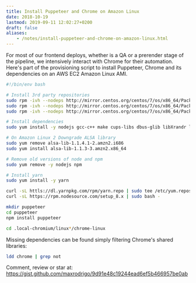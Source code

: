```yaml
---
title: Install Puppeteer and Chrome on Amazon Linux
date: 2018-10-19
lastmod: 2019-09-11 12:02:27+0200
draft: false
aliases:
    - /notes/install-puppeteer-and-chrome-on-amazon-linux.html
---
```


For most of our frontend deploys, whether is a QA or a prerender stage of the pipeline, we intensively interact with Chrome for their automation. Here's part of the provisioning script to install Puppeteer, Chrome and its dependencies on an AWS EC2 Amazon Linux AMI.

```sh
#!/bin/env bash

# Install 3rd party repositories
sudo rpm -ivh --nodeps http://mirror.centos.org/centos/7/os/x86_64/Packages/atk-2.22.0-3.el7.x86_64.rpm
sudo rpm -ivh --nodeps http://mirror.centos.org/centos/7/os/x86_64/Packages/at-spi2-atk-2.22.0-2.el7.x86_64.rpm
sudo rpm -ivh --nodeps http://mirror.centos.org/centos/7/os/x86_64/Packages/at-spi2-core-2.22.0-1.el7.x86_64.rpm

# Install dependencies
sudo yum install -y nodejs gcc-c++ make cups-libs dbus-glib libXrandr libXcursor libXinerama cairo cairo-gobject pango libXScrnSaver gtk3

# On Amazon Linux 2 Downgrade ALSA library
sudo yum remove alsa-lib-1.1.4.1-2.amzn2.i686
sudo yum install alsa-lib-1.1.3-3.amzn2.x86_64

# Remove old versions of node and npm
sudo yum remove -y nodejs npm

# Install yarn
sudo yum install -y yarn

curl -sL httls://dl.yarnpkg.com/rpm/yarn.repo | sudo tee /etc/yum.repos.d/yarn.repo
curl -sL https://rpm.nodesource.com/setup_8.x | sudo bash -

mkdir puppeteer
cd puppeteer
npm install puppeteer

cd .local-chromium/linux*/chrome-linux
```

Missing dependencies can be found simply filtering Chrome's shared libraries:

```sh
ldd chrome | grep not
```

Comment, review or star at: <https://gist.github.com/maxrodrigo/9d91e48c19244ead6ef5b466957be0ab>
